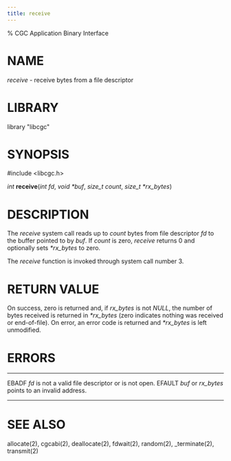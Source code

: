 ```yaml
---
title: receive
---
```

% CGC Application Binary Interface

# NAME
*receive* - receive bytes from a file descriptor

# LIBRARY
library "libcgc"

# SYNOPSIS
\#include \<libcgc.h\>

_int_
**receive**(_int fd_, _void *buf_, _size_t count_, _size_t *rx_bytes_)

# DESCRIPTION
The *receive* system call reads up to *count* bytes from file descriptor
*fd* to the buffer pointed to by *buf*. If *count* is zero, *receive*
returns 0 and optionally sets *\*rx_bytes* to zero.

The *receive* function is invoked through system call number 3.

# RETURN VALUE
On success, zero is returned and, if *rx_bytes* is not *NULL*, the number
of bytes received is returned in *\*rx_bytes* (zero indicates nothing
was received or end-of-file). On error, an error code is returned and
*\*rx_bytes* is left unmodified.

# ERRORS

------ --------------------------------------------------------------
EBADF  *fd* is not a valid file descriptor or is not open.
EFAULT *buf* or *rx_bytes* points to an invalid address.
------ --------------------------------------------------------------

# SEE ALSO
allocate(2),
cgcabi(2),
deallocate(2),
fdwait(2),
random(2),
_terminate(2),
transmit(2)
